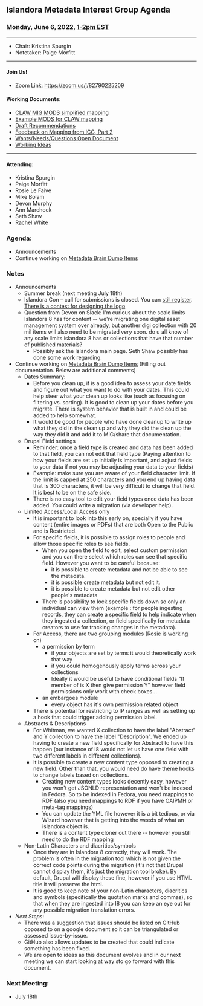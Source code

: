 ## Islandora Metadata Interest Group Agenda
### Monday, June 6, 2022, [1-2pm EST](http://www.thetimezoneconverter.com/?t=1%20pm&tz=Toronto&)

---
* Chair: Kristina Spurgin
* Notetaker: Paige Morfitt
---

#### Join Us!
* Zoom Link: https://zoom.us/j/82790225209

#### Working Documents:
* [CLAW MIG MODS simplified mapping](https://docs.google.com/spreadsheets/d/18u2qFJ014IIxlVpM3JXfDEFccwBZcoFsjbBGpvL0jJI/edit#gid=0)
* [Example MODS for CLAW mapping](https://docs.google.com/spreadsheets/d/1C2Xie7HUDSgRT5v4ldoJvlNdoXz2GHAPvL3PE3TOKW8/edit#gid=1829081124)
* [Draft Recommendations](https://docs.google.com/document/d/15qSO9YcALtYSqd6CUuGx0t8FwUJ5pPwVPz0PA5rU898/edit#heading=h.f9r6knw0rjvu)
* [Feedback on Mapping from ICG, Part 2](https://docs.google.com/document/d/11OpqMMCXM1TFXgsr4yyTQ_cH9DabnD31p7JnuTRQl28/edit?invite=CMWvruEI&ts=5e66437f)
* [Wants/Needs/Questions Open Document](https://docs.google.com/document/d/12Kpb6826TNPzzMuyPS0sESa9TLnmljQmeioWbaPeEdA/edit)
* [Working Ideas](https://github.com/islandora-interest-groups/Islandora-Metadata-Interest-Group/blob/main/working_docs/ideas_and_topics.md)

---

#### Attending:
* Kristina Spurgin
* Paige Morfitt
* Rosie Le Faive
* Mike Bolam
* Devon Murphy
* Ann Marchock
* Seth Shaw
* Rachel White




### Agenda: 
* Announcements
* Continue working on [Metadata Brain Dump Items](https://docs.google.com/document/d/1_--RimkzV5Hh6o9Gc_h4o8MC5gDVH5eI59jR_vIGEoY/edit)





### Notes
* Announcements
	* Summer break (next meeting July 18th)
	* Islandora Con – call for submissions is closed. You can [still register](https://2022.islandora.ca/about/). [There is a contest for designing the logo](https://2022.islandora.ca/logo-design/)
	* Question from Devon on Slack: I'm curious about the scale limits Islandora 8 has for content -- we're migrating one digital asset management system over already, but another digi collection with 20 mil items will also need to be migrated very soon. do u all know of any scale limits islandora 8 has or collections that have that number of published materials?
		* Possibly ask the Islandora main page. Seth Shaw possibly has done some work regarding.
*  Continue working on [Metadata Brain Dump Items](https://docs.google.com/document/d/1_--RimkzV5Hh6o9Gc_h4o8MC5gDVH5eI59jR_vIGEoY/edit) (Filling out documentation. Below are additional comments)
	*  Dates Summary:
		*  Before you clean up, it is a good idea to assess your date fields and figure out what you want to do with your dates. This could help steer what your clean up looks like (such as focusing on filtering vs. sorting). It is good to clean up your dates before you migrate. There is system behavior that is built in and could be added to help somewhat.  
		*  It would be good for people who have done cleanup to write up what they did in the clean up and why they did the clean up the way they did it and add it to MIG/share that documentation.
	*  Drupal Field settings
		* Reminder: once a field type is created and data has been added to that field, you can not edit that field type (Paying attention to how your fields are set up initially is important, and adjust fields to your data if not you may be adjusting your data to your fields)
		* Example: make sure you are aware of your field character limit. If the limit is capped at 250 characters and you end up having data that is 300 characters, it will be very difficult to change that field. It is best to be on the safe side. 
		* There is no easy tool to edit your field types once data has been added. You could write a migration (via developer help).
	* Limited Access/Local Access only 
		* It is important to look into this early on, specially if you have content (entire images or PDFs) that are both Open to the Public and is Restricted. 
		* For specific fields, it is possible to assign roles to people and allow those specific roles to see fields. 
			* When you open the field to edit, select custom permission  and you can there select which roles can see that specific field. However you want to be careful because: 
				* it is possible to create metadata and not be able to see the metadata. 
				* it is possible create metadata but not edit it. 
				* it is possible to create metadata but not edit other people's metadata
			* There is possibility to lock specific fields down so only an individual can view them (example : for people ingesting records, they can create a specific field to help  indicate when they ingested a collection, or field specifically for metadata creators to use for tracking changes in the metadata).  
		* For Access, there are two grouping modules (Rosie is working on)
			* a permission by term 
				* if your objects are set by terms it would theoretically work that way 
				* if you could homogenously apply terms across your collections
				* Ideally it would be useful to have conditional fields "If member of is X then give permission Y" however field permissions only work with check boxes...
			* an embargoes module 
				* every object has it's own permission related object
		* There is potential for restricting to IP ranges as well as setting up a hook that could trigger adding permission label. 
	* Abstracts & Descriptions
		* For Whitman, we wanted X collection to have the label "Abstract" and Y collection to have the label "Description". We ended up having to create a new field specifically for Abstract to have this happen (our instance of I8 would not let us have one field with two different labels in different collections). 
		* It is possible to create a new content type opposed to creating a new field. Other than that, you would need do have theme hooks to change labels based on collections. 
			* Creating new content types looks decently easy, however you won't get JSONLD representation and won't be indexed in Fedora. So to be indexed in Fedora, you need mappings to RDF (also you need mappings to RDF if you have OAIPMH or meta-tag mappings)
			* You can update the YML file however it is a bit tedious, or via Wizard however that is getting into the weeds of what an islandora object is.
			* There is a content type cloner out there -- however you still need to do the RDF mapping
	* Non-Latin Characters  and diacritics/symbols
		* Once they are in Islandora 8 correctly, they will work. The problem is often in the migration tool which is not given the correct code points during the migration (it's not that Drupal cannot display them, it's just the migration tool broke). By default, Drupal will display these fine, however if you use HTML title it will preserve the html. 
		* It is good to keep note of your non-Latin characters, diacritics and symbols (specifically the quotation marks and commas), so that when they are ingested into I8 you can keep an eye out for any possible migration translation errors. 
* *Next Steps*: 
	*   There was a suggestion that issues should be listed on GitHub opposed to on a google document so it can be triangulated or assessed issue-by-issue.
	*   GitHub also allows updates to be created that could indicate something has been fixed.
	*   We are open to ideas as this document evolves and in our next meeting we can start looking at way sto go forward with this document. 


 
	

    
### Next Meeting:
* July 18th
